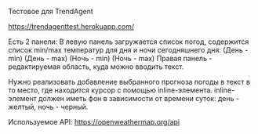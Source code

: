Тестовое для TrendAgent

https://trendagenttest.herokuapp.com/


Есть 2 панели:
В левую панель загружается список погод, содержится список min/max температур для дня и ночи сегодняшнего дня:
(День - min)
(День - max)
(Ночь - min)
(Ночь - max)
Правая панель - редактируемая область, куда можно вводить текст.

Нужно реализовать добавление выбранного прогноза погоды в текст в то место, где находится курсор с помощью inline-элемента.
inline-элемент должен иметь фон в зависимости от времени суток:
день - желтый,
ночь - черный.

Используемое API: https://openweathermap.org/api
 
